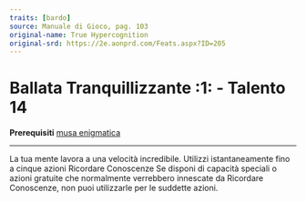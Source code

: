 ```yaml
---
traits: [bardo]
source: Manuale di Gioco, pag. 103
original-name: True Hypercognition
original-srd: https://2e.aonprd.com/Feats.aspx?ID=205
---
```


# Ballata Tranquillizzante :1: - Talento 14

**Prerequisiti** [musa enigmatica](/classi/bardo/muse/enigmatica)

---

La tua mente lavora a una velocità incredibile. Utilizzi istantaneamente fino a
cinque azioni Ricordare Conoscenze Se disponi di capacità speciali o azioni
gratuite che normalmente verrebbero innescate da Ricordare Conoscenze, non puoi
utilizzarle per le suddette azioni.
